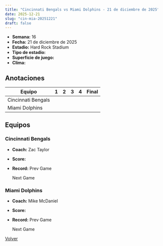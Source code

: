 ```yaml
---
title: "Cincinnati Bengals vs Miami Dolphins - 21 de diciembre de 2025"
date: 2025-12-21
slug: "cin-mia-20251221"
draft: false
---
```


- **Semana:** 16
- **Fecha:** 21 de diciembre de 2025
- **Estadio:** Hard Rock Stadium
- **Tipo de estadio:** 
- **Superficie de juego:** 
- **Clima:** 





## Anotaciones
| Equipo | 1 | 2 | 3 | 4 | Final |
|--------|---|---|---|---|-------|
| Cincinnati Bengals  |   |   |   |    |  |
| Miami Dolphins  |   |   |   |    |  |


## Equipos


### Cincinnati Bengals
* **Coach:** Zac Taylor
* **Score:** 
* **Record:** Prev Game
  
  
  Next Game

### Miami Dolphins
* **Coach:** Mike McDaniel
* **Score:** 
* **Record:** Prev Game
  
  
  Next Game


[Volver](/historia/2025)
